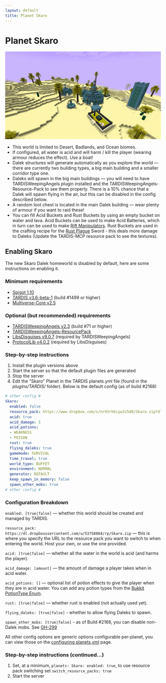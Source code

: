 ```yaml
---
layout: default
title: Planet Skaro
---
```


# Planet Skaro

![planet skaro](images/docs/skaro.jpg)

- This world is limited to Desert, Badlands, and Ocean biomes.
- If configured, all water is acid and will harm / kill the player (wearing armour reduces the effect). Use a boat!
- Dalek structures will generate automatically as you explore the world — there are currently two building types, a big main building and a smaller corridor type one.
- Daleks will spawn in the big main buildings — you will need to have TARDISWeepingAngels plugin installed and the TARDISWeepingAngels-Resource-Pack to see them properly. There is a 10% chance that a Dalek will spawn flying in the air, but this can be disabled in the config described below.
- A random loot chest is located in the main Dalek building — wear plenty of armour if you want to raid these!
- You can fill Acid Buckets and Rust Buckets by using an empty bucket on water and lava. Acid Buckets can be used to make Acid Batteries, which in turn can be used to make [Rift Manipulators](rift-manipulator.html). Rust Buckets are used in the crafting recipe for the [Rust Plague](http://tardis.wikia.com/wiki/Rust_plague) Sword - this deals more damage to Daleks (Update the TARDIS-MCP resource pack to see the textures).

## Enabling Skaro

The new Skaro Dalek homeworld is disabled by default, here are some instructions on enabling it.

### Minimum requirements

- [Spigot 1.10](https://www.spigotmc.org/threads/spigot-craftbukkit-bungeecord-1-10.154136/)
- [TARDIS v3.6-beta-1](http://tardisjenkins.duckdns.org:8080/job/TARDIS/lastSuccessfulBuild/me.eccentric_nz.TARDIS%24TARDIS/) (build #1499 or higher)
- [Multiverse-Core v2.5](https://ci.onarandombox.com/view/Multiverse/job/Multiverse-Core/)

### Optional (but recommended) requirements

- [TARDISWeepingAngels v2.3](http://tardisjenkins.duckdns.org:8080/job/TARDISWeepingAngels/lastSuccessfulBuild/me.eccentric_nz.tardisweepingangels%24TARDISWeepingAngels/) (build #71 or higher)
- [TARDISWeepingAngels-ResourcePack](https://github.com/eccentricdevotion/TARDISWeepingAngels-Resource-Pack)
- [LibsDisguises v9.0.7](https://www.spigotmc.org/resources/libs-disguises.81/) (required by TARDISWeepingAngels)
- [ProtocolLib v4.0.2](https://www.spigotmc.org/resources/protocollib.1997/) (required by LibsDisguises)

### Step-by-step instructions

1. Install the plugin versions above
2. Start the server so that the default plugin files are generated
3. Stop the server
4. Edit the "Skaro" Planet in the TARDIS planets.yml file (found in the _plugins/TARDIS/_ folder). Below is the default config (as of build #2168)

```yaml
# other config #
Skaro:
  enabled: false
  resource_pack: https://www.dropbox.com/s/nr93rhbiyw2s5d0/Skaro.zip?dl=1
  acid: true
  acid_damage: 5
  acid_potions:
  - WEAKNESS
  - POISON
  rust: true
  flying_daleks: true
  gamemode: SURVIVAL
  time_travel: true
  world_type: BUFFET
  environment: NORMAL
  generator: DEFAULT
  keep_spawn_in_memory: false
  spawn_other_mobs: true
# other config #
```

### Configuration Breakdown

`enabled: [true|false]` — whether this world should be created and managed by TARDIS.

`resource_pack: https://dl.dropboxusercontent.com/u/53758864/rp/Skaro.zip` — this is where you specify the URL to the resource pack you want to switch to when entering the world. Host your own, or use the one provided.

`acid: [true|false]` — whether all the water in the world is acid (and harms the player).

`acid_damage: [amount]` — the amount of damage a player takes when in acid water.

`acid_potions: []` — optional list of potion effects to give the player when they are in acid water. You can add any potion types from the [Bukkit PotionType Enum](https://hub.spigotmc.org/javadocs/bukkit/org/bukkit/potion/PotionType.html).

`rust: [true|false]` — whether rust is enabled (not actually used yet).

`flying_daleks: [true|false]` - whether to allow flying Daleks to spawn.

`spawn_other_mobs: [true|false]` - as of Build #2168, you can disable non-Dalek mobs. See [GH-299](https://github.com/eccentricdevotion/TARDIS/issues/299)

All other config options are generic options configurable per-planet, you can view those on the [configuring planets.yml](configuration-planets) page.

### Step-by-step instructions (continued...)

1. Set, at a minimum, `planets: Skaro: enabled: true`, to use resource pack switching set `switch_resource_packs: true`
2. Start the server

